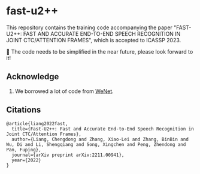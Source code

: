 # fast-u2++
This repository contains the training code accompanying the paper "FAST-U2++: FAST AND ACCURATE END-TO-END SPEECH RECOGNITION IN JOINT CTC/ATTENTION FRAMES", which is accepted to ICASSP 2023.

🤝 The code needs to be simplified in the near future, please look forward to it!

## Acknowledge
1. We borrowed a lot of code from [WeNet](https://github.com/wenet-e2e/wenet).

## Citations

```
@article{liang2022fast,
  title={Fast-U2++: Fast and Accurate End-to-End Speech Recognition in Joint CTC/Attention Frames},
  author={Liang, Chengdong and Zhang, Xiao-Lei and Zhang, BinBin and Wu, Di and Li, Shengqiang and Song, Xingchen and Peng, Zhendong and Pan, Fuping},
  journal={arXiv preprint arXiv:2211.00941},
  year={2022}
}
```
